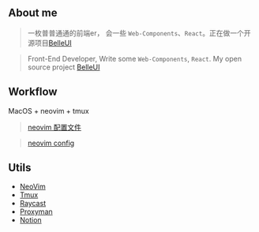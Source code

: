 ## About me

> 一枚普普通通的前端er， 会一些 `Web-Components`、`React`。正在做一个开源项目[BelleUI](https://github.com/belleui/belleui)

> Front-End Developer, Write some `Web-Components`, `React`. My open source project [BelleUI](https://github.com/belleui/belleui)

## Workflow

MacOS + neovim + tmux

> [neovim 配置文件](https://github.com/WUSO01/neovim)

> [neovim config](https://github.com/WUSO01/neovim)

## Utils

* [NeoVim](https://neovim.io/)
* [Tmux](https://github.com/tmux/tmux/wiki)
* [Raycast](https://raycast.com/)
* [Proxyman](https://proxyman.io/)
* [Notion](https://www.notion.so/)
